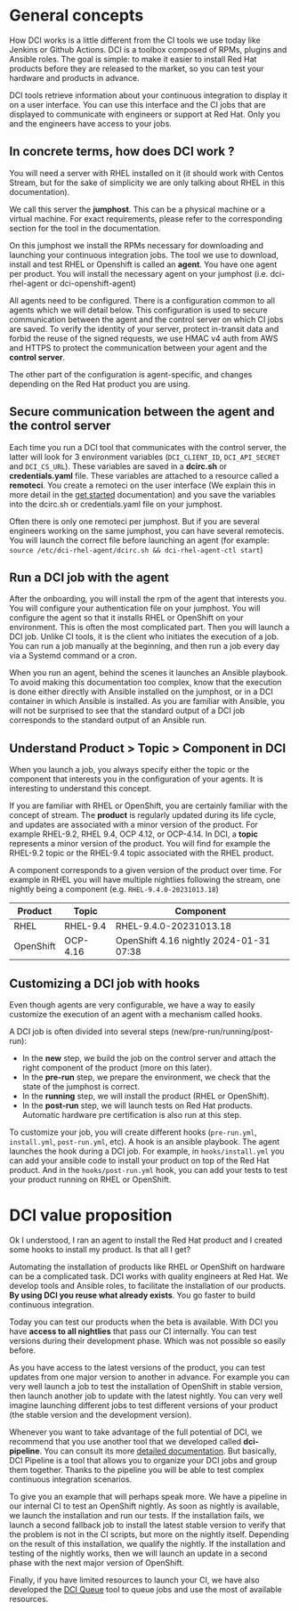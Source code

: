 # General concepts

How DCI works is a little different from the CI tools we use today like Jenkins or Github Actions. DCI is a toolbox composed of RPMs, plugins and Ansible roles. The goal is simple: to make it easier to install Red Hat products before they are released to the market, so you can test your hardware and products in advance.

DCI tools retrieve information about your continuous integration to display it on a user interface. You can use this interface and the CI jobs that are displayed to communicate with engineers or support at Red Hat. Only you and the engineers have access to your jobs.

## In concrete terms, how does DCI work ?

You will need a server with RHEL installed on it (it should work with Centos Stream, but for the sake of simplicity we are only talking about RHEL in this documentation).

We call this server the **jumphost**. This can be a physical machine or a virtual machine. For exact requirements, please refer to the corresponding section for the tool in the documentation.

On this jumphost we install the RPMs necessary for downloading and launching your continuous integration jobs. The tool we use to download, install and test RHEL or Openshift is called an **agent**. You have one agent per product. You will install the necessary agent on your jumphost (i.e. dci-rhel-agent or dci-openshift-agent)

All agents need to be configured. There is a configuration common to all agents which we will detail below. This configuration is used to secure communication between the agent and the control server on which CI jobs are saved. To verify the identity of your server, protect in-transit data and forbid the reuse of the signed requests, we use HMAC v4 auth from AWS and HTTPS to protect the communication between your agent and the **control server**.

The other part of the configuration is agent-specific, and changes depending on the Red Hat product you are using.

## Secure communication between the agent and the control server

Each time you run a DCI tool that communicates with the control server, the latter will look for 3 environment variables (`DCI_CLIENT_ID`, `DCI_API_SECRET` and `DCI_CS_URL`). These variables are saved in a **dcirc.sh** or **credentials.yaml** file. These variables are attached to a resource called a **remoteci**. You create a remoteci on the user interface (We explain this in more detail in the [get started](get_started) documentation) and you save the variables into the dcirc.sh or credentials.yaml file on your jumphost.

Often there is only one remoteci per jumphost. But if you are several engineers working on the same jumphost, you can have several remotecis. You will launch the correct file before launching an agent (for example: `source /etc/dci-rhel-agent/dcirc.sh && dci-rhel-agent-ctl start`)

## Run a DCI job with the agent

After the onboarding, you will install the rpm of the agent that interests you. You will configure your authentication file on your jumphost. You will configure the agent so that it installs RHEL or OpenShift on your environment. This is often the most complicated part. Then you will launch a DCI job. Unlike CI tools, it is the client who initiates the execution of a job. You can run a job manually at the beginning, and then run a job every day via a Systemd command or a cron.

When you run an agent, behind the scenes it launches an Ansible playbook. To avoid making this documentation too complex, know that the execution is done either directly with Ansible installed on the jumphost, or in a DCI container in which Ansible is installed.
As you are familiar with Ansible, you will not be surprised to see that the standard output of a DCI job corresponds to the standard output of an Ansible run.

## Understand Product > Topic > Component in DCI

When you launch a job, you always specify either the topic or the component that interests you in the configuration of your agents. It is interesting to understand this concept.

If you are familiar with RHEL or OpenShift, you are certainly familiar with the concept of stream. The **product** is regularly updated during its life cycle, and updates are associated with a minor version of the product. For example RHEL-9.2, RHEL 9.4, OCP 4.12, or OCP-4.14.
In DCI, a **topic** represents a minor version of the product. You will find for example the RHEL-9.2 topic or the RHEL-9.4 topic associated with the RHEL product.

A component corresponds to a given version of the product over time. For example in RHEL you will have multiple nightlies following the stream, one nightly being a component (e.g. `RHEL-9.4.0-20231013.18`)

| Product   | Topic    | Component                               |
| --------- | -------- | --------------------------------------- |
| RHEL      | RHEL-9.4 | RHEL-9.4.0-20231013.18                  |
| OpenShift | OCP-4.16 | OpenShift 4.16 nightly 2024-01-31 07:38 |

## Customizing a DCI job with hooks

Even though agents are very configurable, we have a way to easily customize the execution of an agent with a mechanism called hooks.

A DCI job is often divided into several steps (new/pre-run/running/post-run):

- In the **new** step, we build the job on the control server and attach the right component of the product (more on this later).
- In the **pre-run** step, we prepare the environment, we check that the state of the jumphost is correct.
- In the **running** step, we will install the product (RHEL or OpenShift).
- In the **post-run** step, we will launch tests on Red Hat products. Automatic hardware pre certification is also run at this step.

To customize your job, you will create different hooks (`pre-run.yml`, `install.yml`, `post-run.yml`, etc). A hook is an ansible playbook. The agent launches the hook during a DCI job. For example, in `hooks/install.yml` you can add your ansible code to install your product on top of the Red Hat product. And in the `hooks/post-run.yml` hook, you can add your tests to test your product running on RHEL or OpenShift.

# DCI value proposition

Ok I understood, I ran an agent to install the Red Hat product and I created some hooks to install my product. Is that all I get?

Automating the installation of products like RHEL or OpenShift on hardware can be a complicated task. DCI works with quality engineers at Red Hat. We develop tools and Ansible roles, to facilitate the installation of our products. **By using DCI you reuse what already exists**. You go faster to build continuous integration.

Today you can test our products when the beta is available. With DCI you have **access to all nightlies** that pass our CI internally. You can test versions during their development phase. Which was not possible so easily before.

As you have access to the latest versions of the product, you can test updates from one major version to another in advance. For example you can very well launch a job to test the installation of OpenShift in stable version, then launch another job to update with the latest nightly. You can very well imagine launching different jobs to test different versions of your product (the stable version and the development version).

Whenever you want to take advantage of the full potential of DCI, we recommend that you use another tool that we developed called **dci-pipeline**. You can consult its more [detailed documentation](../dci-pipeline). But basically, DCI Pipeline is a tool that allows you to organize your DCI jobs and group them together. Thanks to the pipeline you will be able to test complex continuous integration scenarios.

To give you an example that will perhaps speak more. We have a pipeline in our internal CI to test an OpenShift nightly. As soon as nightly is available, we launch the installation and run our tests. If the installation fails, we launch a second fallback job to install the latest stable version to verify that the problem is not in the CI scripts, but more on the nightly itself. Depending on the result of this installation, we qualify the nightly. If the installation and testing of the nightly works, then we will launch an update in a second phase with the next major version of OpenShift.

Finally, if you have limited resources to launch your CI, we have also developed the [DCI Queue](../dci-pipeline) tool to queue jobs and use the most of available resources.
